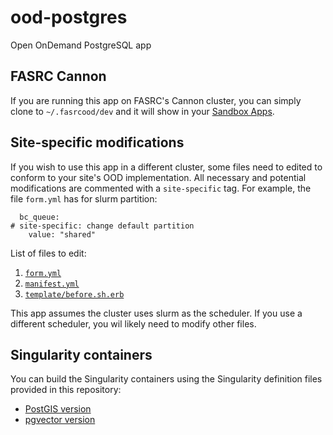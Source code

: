 # ood-postgres
Open OnDemand PostgreSQL app

## FASRC Cannon 

If you are running this app on FASRC's Cannon cluster, you can
simply clone to `~/.fasrcood/dev` and it will show in your [Sandbox
Apps](https://rcood.rc.fas.harvard.edu/pun/sys/dashboard/admin/dev/products). 

## Site-specific modifications

If you wish to use this app in a different cluster, some files need to edited to
conform to your site's OOD implementation. All necessary and potential
modifications are commented with a `site-specific` tag. For example, the file
`form.yml` has for slurm partition:

```
  bc_queue:
# site-specific: change default partition
    value: "shared"
```

List of files to edit:

1. [`form.yml`](form.yml)
2. [`manifest.yml`](manifest.yml)
3. [`template/before.sh.erb`](template/before.sh.erb)

This app assumes the cluster uses slurm as the scheduler. If you use a different
scheduler, you wil likely need to modify other files.

## Singularity containers

You can build the Singularity containers using the Singularity definition files
provided in this repository:

- [PostGIS version](singularity_postgis.def)
- [pgvector version](singularity_pgvector.def)
  
